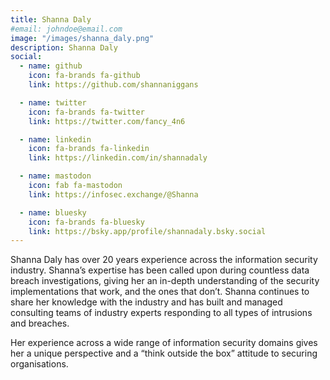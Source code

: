 ```yaml
---
title: Shanna Daly
#email: johndoe@email.com
image: "/images/shanna_daly.png"
description: Shanna Daly
social:
  - name: github
    icon: fa-brands fa-github
    link: https://github.com/shannaniggans

  - name: twitter
    icon: fa-brands fa-twitter
    link: https://twitter.com/fancy_4n6

  - name: linkedin
    icon: fa-brands fa-linkedin
    link: https://linkedin.com/in/shannadaly

  - name: mastodon
    icon: fab fa-mastodon
    link: https://infosec.exchange/@Shanna

  - name: bluesky
    icon: fa-brands fa-bluesky
    link: https://bsky.app/profile/shannadaly.bsky.social
---
```


Shanna Daly has over 20 years experience across the information security industry. Shanna’s expertise has been called upon during countless data breach investigations, giving her an in-depth understanding of the security implementations that work, and the ones that don’t. Shanna continues to share her knowledge with the industry and has built and managed consulting teams of industry experts responding to all types of intrusions and breaches. 

Her experience across a wide range of information security domains gives her a unique perspective and a “think outside the box” attitude to securing organisations.
